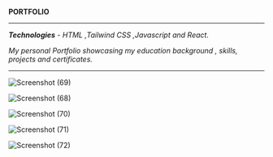 **PORTFOLIO**
_________________________________________________________________________________________________________
_**Technologies** - HTML ,Tailwind CSS ,Javascript and React._

_My personal Portfolio showcasing my education background , skills, projects and certificates._
_________________________________________________________________________________________________________

![Screenshot (69)](https://github.com/user-attachments/assets/77bca8b1-c2c1-4498-946c-519f41bb587a)

![Screenshot (68)](https://github.com/user-attachments/assets/1d8e0860-5f79-4ec5-bd0e-7c99fe592171)

![Screenshot (70)](https://github.com/user-attachments/assets/41104649-8e9e-469c-8047-fc219ebcfc41)

![Screenshot (71)](https://github.com/user-attachments/assets/d089696a-ba62-4dd8-9f5f-1b49b1bfbf6a)

![Screenshot (72)](https://github.com/user-attachments/assets/6632743f-0539-4a43-afb4-19ffee7913ba)




